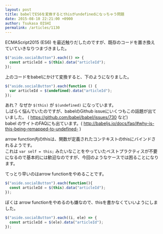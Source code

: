 ```yaml
---
layout: post
title: babelでES6を変換するとthisがundefinedになっちゃう問題
date: 2015-08-10 22:21:00 +0900
author: Tsukasa OISHI
permalink: /articles/1130
---
```



ECMAScript2015 (ES6) を最近触りだしたのですが、既存のコードを置き換えていていきなりつまづきました。  

```javascript  
$("aside.socialButton").each(() => {  
  const articleId = $(this).data("articleId");  
});  
```  
上のコードをbabelにかけて変換すると、下のようになりました。  
```javascript  
$("aside.socialButton").each(function () {  
  var articleId = $(undefined).data("articleId");  
});  
```  
あれ？ なぜか ```$(this)``` が ```$(undefined)``` になっています。  
しばらく悩んでいたのですが、babelのGithub issueにいくつもこの話題が出ていました。 ( https://github.com/babel/babel/issues/730 など)  
babel のサイトのFAQにも出ています。( http://babeljs.io/docs/faq/#why-is-this-being-remapped-to-undefined- ) 

arrow function内のthisは、関数が定義されたコンテキストのthisにバインドされるようです。  
これは ```var self = this;``` みたいなことをやっていたベストプラクティスが不要になるので基本的には歓迎なのですが、今回のようなケースでは困ることになります。  

てっとり早いのはarrow functionをやめることです。  
```javascript  
$("aside.socialButton").each(function(){                                                                                                                                                                  
  const articleId = $(this).data("articleId");  
});  
```  

ぼくは arrow functionをやめるのも嫌なので、thisを書かなくていいようにしました。  
```javascript  
$("aside.socialButton").each((i, ele) => {  
  const articleId = $(ele).data("articleId");                                                                                                                                                             
});  
```  

